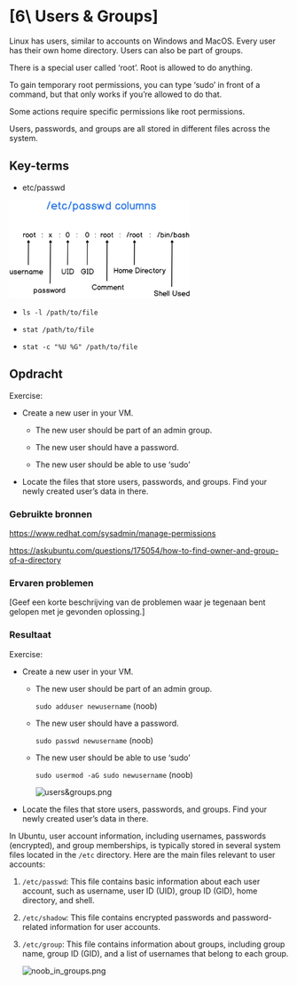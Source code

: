 # [6\ Users & Groups]

Linux has users, similar to accounts on Windows and MacOS. Every user has their own home directory. Users can also be part of groups.

There is a special user called ‘root’. Root is allowed to do anything.

To gain temporary root permissions, you can type ‘sudo’ in front of a command, but that only works if you’re allowed to do that.

Some actions require specific permissions like root permissions.

Users, passwords, and groups are all stored in different files across the system.

## Key-terms

- etc/passwd

<img src="etc_password_columns_linux.png" title="" alt="etc_password_columns_linux.png" width="326">

- ```
  ls -l /path/to/file
  ```

- ```
  stat /path/to/file
  ```

- ```
  stat -c "%U %G" /path/to/file
  ```

## Opdracht

 Exercise:

- Create a new user in your VM.
  
  - The new user should be part of an admin group.
  
  - The new user should have a password.
  
  - The new user should be able to use ‘sudo’

- Locate the files that store users, passwords, and groups. Find your newly created user’s data in there.

### Gebruikte bronnen

https://www.redhat.com/sysadmin/manage-permissions

https://askubuntu.com/questions/175054/how-to-find-owner-and-group-of-a-directory

### Ervaren problemen

[Geef een korte beschrijving van de problemen waar je tegenaan bent gelopen met je gevonden oplossing.]

### Resultaat

Exercise:

- Create a new user in your VM.
  
  - The new user should be part of an admin group.
    
    `sudo adduser newusername` (noob)
  
  - The new user should have a password.
    
    `sudo passwd newusername` (noob)
  
  - The new user should be able to use ‘sudo’
    
    `sudo usermod -aG sudo newusername` (noob)
    
    ![users&groups.png](users&groups.png)

- Locate the files that store users, passwords, and groups. Find your newly created user’s data in there.

In Ubuntu, user account information, including usernames, passwords (encrypted), and group memberships, is typically stored in several system files located in the `/etc` directory. Here are the main files relevant to user accounts:

1. `/etc/passwd`: This file contains basic information about each user account, such as username, user ID (UID), group ID (GID), home directory, and shell.

2. `/etc/shadow`: This file contains encrypted passwords and password-related information for user accounts.

3. `/etc/group`: This file contains information about groups, including group name, group ID (GID), and a list of usernames that belong to each group.
   
   ![noob_in_groups.png](noob_in_groups.png)
